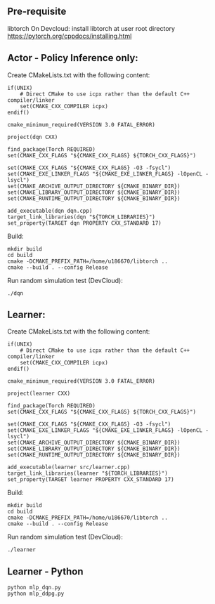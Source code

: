 ## Pre-requisite
libtorch
On Devcloud: install libtorch at user root directory https://pytorch.org/cppdocs/installing.html

## Actor - Policy Inference only:

Create CMakeLists.txt with the following content:

```
if(UNIX)
    # Direct CMake to use icpx rather than the default C++ compiler/linker
    set(CMAKE_CXX_COMPILER icpx)
endif()

cmake_minimum_required(VERSION 3.0 FATAL_ERROR)

project(dqn CXX)

find_package(Torch REQUIRED)
set(CMAKE_CXX_FLAGS "${CMAKE_CXX_FLAGS} ${TORCH_CXX_FLAGS}")

set(CMAKE_CXX_FLAGS "${CMAKE_CXX_FLAGS} -O3 -fsycl")
set(CMAKE_EXE_LINKER_FLAGS "${CMAKE_EXE_LINKER_FLAGS} -lOpenCL -lsycl")
set(CMAKE_ARCHIVE_OUTPUT_DIRECTORY ${CMAKE_BINARY_DIR})
set(CMAKE_LIBRARY_OUTPUT_DIRECTORY ${CMAKE_BINARY_DIR})
set(CMAKE_RUNTIME_OUTPUT_DIRECTORY ${CMAKE_BINARY_DIR})

add_executable(dqn dqn.cpp)
target_link_libraries(dqn "${TORCH_LIBRARIES}")
set_property(TARGET dqn PROPERTY CXX_STANDARD 17)
```

Build:
```
mkdir build
cd build
cmake -DCMAKE_PREFIX_PATH=/home/u186670/libtorch ..
cmake --build . --config Release
```

Run random simulation test (DevCloud):
```
./dqn
```

## Learner:

Create CMakeLists.txt with the following content:

```
if(UNIX)
    # Direct CMake to use icpx rather than the default C++ compiler/linker
    set(CMAKE_CXX_COMPILER icpx)
endif()

cmake_minimum_required(VERSION 3.0 FATAL_ERROR)

project(learner CXX)

find_package(Torch REQUIRED)
set(CMAKE_CXX_FLAGS "${CMAKE_CXX_FLAGS} ${TORCH_CXX_FLAGS}")

set(CMAKE_CXX_FLAGS "${CMAKE_CXX_FLAGS} -O3 -fsycl")
set(CMAKE_EXE_LINKER_FLAGS "${CMAKE_EXE_LINKER_FLAGS} -lOpenCL -lsycl")
set(CMAKE_ARCHIVE_OUTPUT_DIRECTORY ${CMAKE_BINARY_DIR})
set(CMAKE_LIBRARY_OUTPUT_DIRECTORY ${CMAKE_BINARY_DIR})
set(CMAKE_RUNTIME_OUTPUT_DIRECTORY ${CMAKE_BINARY_DIR})

add_executable(learner src/learner.cpp)
target_link_libraries(learner "${TORCH_LIBRARIES}")
set_property(TARGET learner PROPERTY CXX_STANDARD 17)
```

Build:
```
mkdir build
cd build
cmake -DCMAKE_PREFIX_PATH=/home/u186670/libtorch ..
cmake --build . --config Release
```

Run random simulation test (DevCloud):
```
./learner
```

## Learner - Python
```
python mlp_dqn.py
python mlp_ddpg.py
```